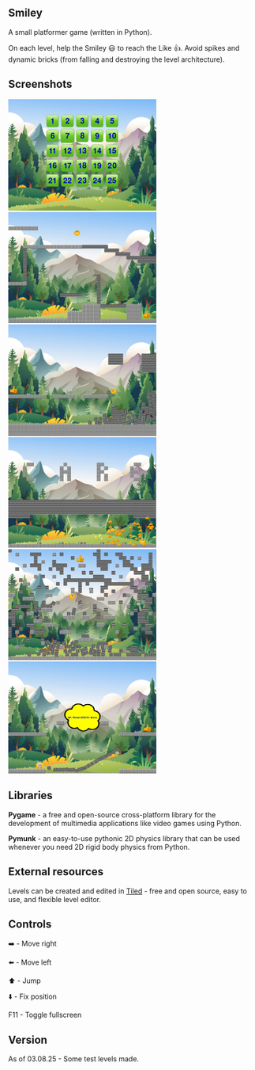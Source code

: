 ## Smiley
A small platformer game (written in Python).

On each level, help the Smiley 😃 to reach the Like 👍. Avoid spikes and dynamic bricks (from falling and destroying the level architecture).
## Screenshots
<img src="img/demo_menu.png" width="300" /> <img src="img/demo_level1.png" width="300" /> <img src="img/demo_level2.png" width="300" />
<img src="img/demo_level3.png" width="300" /> <img src="img/demo_level4.png" width="300" /> <img src="img/demo_level5.png" width="300" />
## Libraries
**Pygame** - a free and open-source cross-platform library for the development of multimedia applications like video games using Python.

**Pymunk** - an easy-to-use pythonic 2D physics library that can be used whenever you need 2D rigid body physics from Python.
## External resources
Levels can be created and edited in [Tiled](https://www.mapeditor.org/) - free and open source, easy to use, and flexible level editor.
## Controls
➡️ - Move right

⬅️ - Move left

⬆️ - Jump

⬇️ - Fix position

F11 - Toggle fullscreen

## Version
As of 03.08.25 - Some test levels made.
